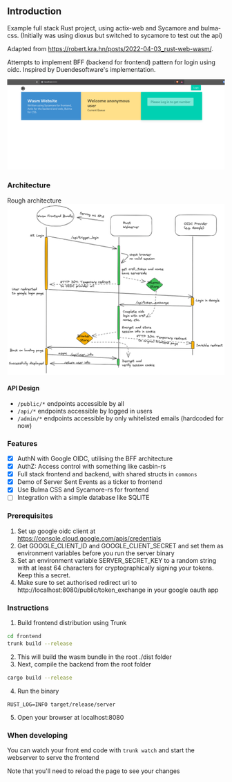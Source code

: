 ## Introduction
Example full stack Rust project, using actix-web and Sycamore and bulma-css. (Initially was using dioxus but switched to sycamore to test out the api)

Adapted from https://robert.kra.hn/posts/2022-04-03_rust-web-wasm/.

Attempts to implement BFF (backend for frontend) pattern for login using oidc. Inspired by Duendesoftware's implementation.

![example](./wasm.gif "Example Screenshot")

### Architecture
Rough architecture
![architecture](./rust-full-stack-bff.png "High Level Architecture")

#### API Design
- `/public/*` endpoints accessible by all
- `/api/*` endpoints accessible by logged in users
- `/admin/*` endpoints accessible by only whitelisted emails (hardcoded for now)

### Features
- [x] AuthN with Google OIDC, utilising the BFF architecture
- [x] AuthZ: Access control with something like casbin-rs
- [x] Full stack frontend and backend, with shared structs in `commons`
- [x] Demo of Server Sent Events as a ticker to frontend
- [x] Use Bulma CSS and Sycamore-rs for frontend
- [ ] Integration with a simple database like SQLITE

### Prerequisites
1. Set up google oidc client at https://console.cloud.google.com/apis/credentials
2. Get GOOGLE_CLIENT_ID and GOOGLE_CLIENT_SECRET and set them as environment variables before you run the server binary
3. Set an environment variable SERVER_SECRET_KEY to a random string with at least 64 characters for cryptographically signing your tokens. Keep this a secret.
4. Make sure to set authorised redirect uri to http://localhost:8080/public/token_exchange in your google oauth app

### Instructions
1. Build frontend distribution using Trunk
```bash
cd frontend
trunk build --release
```
2. This will build the wasm bundle in the root ./dist folder
3. Next, compile the backend from the root folder
```bash
cargo build --release
```
4. Run the binary
```
RUST_LOG=INFO target/release/server
```
5. Open your browser at localhost:8080

### When developing
You can watch your front end code with `trunk watch` and start the webserver to serve the frontend 

Note that you'll need to reload the page to see your changes